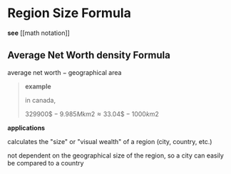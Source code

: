 # Region Size Formula

**see** [[math notation]]

## Average Net Worth density Formula

$\text{average net worth} - \text{geographical area}$

> **example**
>
> in canada,
>
> $329 900\$ - 9.985M km2 \approx 33.04 \$ - 1000 km2$

**applications**

calculates the "size" or "visual wealth" of a region (city, country, etc.)

not dependent on the geographical size of the region, so a city can easily be compared to a country
